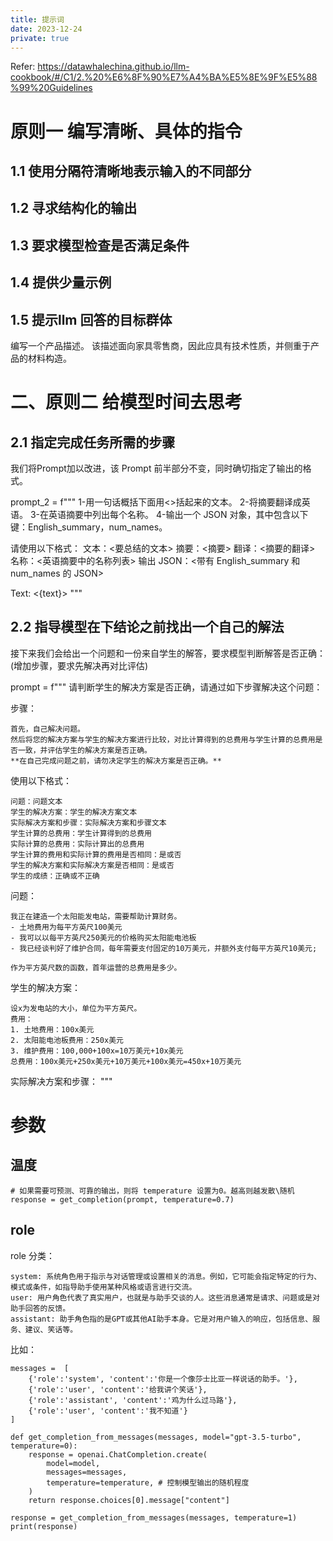 ```yaml
---
title: 提示词
date: 2023-12-24
private: true
---
```

Refer: https://datawhalechina.github.io/llm-cookbook/#/C1/2.%20%E6%8F%90%E7%A4%BA%E5%8E%9F%E5%88%99%20Guidelines

# 原则一 编写清晰、具体的指令

## 1.1 使用分隔符清晰地表示输入的不同部分
## 1.2 寻求结构化的输出
## 1.3 要求模型检查是否满足条件
## 1.4 提供少量示例
## 1.5 提示llm 回答的目标群体
编写一个产品描述。
该描述面向家具零售商，因此应具有技术性质，并侧重于产品的材料构造。

# 二、原则二 给模型时间去思考

## 2.1 指定完成任务所需的步骤
我们将Prompt加以改进，该 Prompt 前半部分不变，同时确切指定了输出的格式。

prompt_2 = f"""
1-用一句话概括下面用<>括起来的文本。
2-将摘要翻译成英语。
3-在英语摘要中列出每个名称。
4-输出一个 JSON 对象，其中包含以下键：English_summary，num_names。

请使用以下格式：
文本：<要总结的文本>
摘要：<摘要>
翻译：<摘要的翻译>
名称：<英语摘要中的名称列表>
输出 JSON：<带有 English_summary 和 num_names 的 JSON>

Text: <{text}>
"""

## 2.2 指导模型在下结论之前找出一个自己的解法
接下来我们会给出一个问题和一份来自学生的解答，要求模型判断解答是否正确：(增加步骤，要求先解决再对比评估)

prompt = f"""
请判断学生的解决方案是否正确，请通过如下步骤解决这个问题：

步骤：

    首先，自己解决问题。
    然后将您的解决方案与学生的解决方案进行比较，对比计算得到的总费用与学生计算的总费用是否一致，并评估学生的解决方案是否正确。
    **在自己完成问题之前，请勿决定学生的解决方案是否正确。**

使用以下格式：

    问题：问题文本
    学生的解决方案：学生的解决方案文本
    实际解决方案和步骤：实际解决方案和步骤文本
    学生计算的总费用：学生计算得到的总费用
    实际计算的总费用：实际计算出的总费用
    学生计算的费用和实际计算的费用是否相同：是或否
    学生的解决方案和实际解决方案是否相同：是或否
    学生的成绩：正确或不正确

问题：

    我正在建造一个太阳能发电站，需要帮助计算财务。 
    - 土地费用为每平方英尺100美元
    - 我可以以每平方英尺250美元的价格购买太阳能电池板
    - 我已经谈判好了维护合同，每年需要支付固定的10万美元，并额外支付每平方英尺10美元;

    作为平方英尺数的函数，首年运营的总费用是多少。

学生的解决方案：

    设x为发电站的大小，单位为平方英尺。
    费用：
    1. 土地费用：100x美元
    2. 太阳能电池板费用：250x美元
    3. 维护费用：100,000+100x=10万美元+10x美元
    总费用：100x美元+250x美元+10万美元+100x美元=450x+10万美元

实际解决方案和步骤：
"""
# 参数
## 温度
    # 如果需要可预测、可靠的输出，则将 temperature 设置为0。越高则越发散\随机
    response = get_completion(prompt, temperature=0.7)

## role
role 分类：

    system: 系统角色用于指示与对话管理或设置相关的消息。例如，它可能会指定特定的行为、模式或条件，如指导助手使用某种风格或语言进行交流。
    user: 用户角色代表了真实用户，也就是与助手交谈的人。这些消息通常是请求、问题或是对助手回答的反馈。
    assistant: 助手角色指的是GPT或其他AI助手本身。它是对用户输入的响应，包括信息、服务、建议、笑话等。

比如：

    messages =  [  
        {'role':'system', 'content':'你是一个像莎士比亚一样说话的助手。'},    
        {'role':'user', 'content':'给我讲个笑话'},   
        {'role':'assistant', 'content':'鸡为什么过马路'},   
        {'role':'user', 'content':'我不知道'}  
    ]

    def get_completion_from_messages(messages, model="gpt-3.5-turbo", temperature=0):
        response = openai.ChatCompletion.create(
            model=model,
            messages=messages,
            temperature=temperature, # 控制模型输出的随机程度
        )
        return response.choices[0].message["content"]

    response = get_completion_from_messages(messages, temperature=1)
    print(response)
